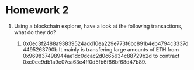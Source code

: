 # Homework 2

1. Using a blockchain explorer, have a look at the following transactions, what 
do they do?

	1. 0x0ec3f2488a93839524add10ea229e773f6bc891b4eb4794c3337d4495263790b
	It mainly is transfering large amounts of ETH from 
	0x969837498944ae1dc0dcac2d0c65634c88729b2d to contract 
	0xc0ee9db1a9e07ca63e4ff0d5fb6f86bf68d47b89.
